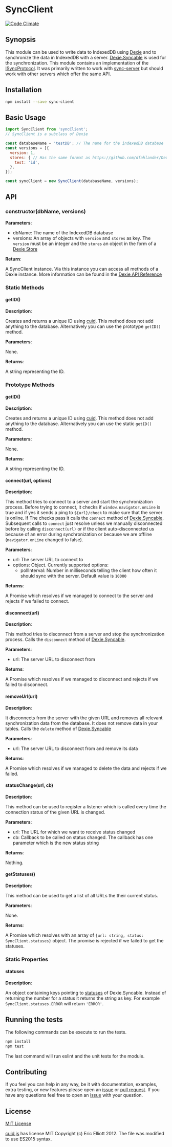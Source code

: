 # SyncClient

[![Code Climate](https://codeclimate.com/github/nponiros/sync_client/badges/gpa.svg)](https://codeclimate.com/github/nponiros/sync_client)

## Synopsis

This module can be used to write data to IndexedDB using [Dexie](http://dexie.org) and to synchronize the data in IndexedDB with a server. [Dexie.Syncable](https://www.npmjs.com/package/dexie-syncable) is used for the synchronization. This module contains an implementation of the [ISyncProtocol](https://github.com/dfahlander/Dexie.js/wiki/Dexie.Syncable.ISyncProtocol). It was primarily written to work with [sync-server](https://github.com/nponiros/sync_server) but should work with other servers which offer the same API.

## Installation

```bash
npm install --save sync-client
```

## Basic Usage

```js
import SyncClient from 'syncClient';
// SyncClient is a subclass of Dexie

const databaseName = 'testDB'; // The name for the indexedDB database
const versions = [{
  version: 1,
  stores: { // Has the same format as https://github.com/dfahlander/Dexie.js/wiki/Version.stores()
    test: 'id',
  },
}];

const syncClient = new SyncClient(databaseName, versions);
```

## API

### constructor(dbName, versions)

__Parameters__:

* dbName: The name of the IndexedDB database
* versions: An array of objects with `version` and `stores` as key. The `version` must be an integer and the `stores` an object in the form of a [Dexie Store](https://github.com/dfahlander/Dexie.js/wiki/Version.stores()) 

__Return__:

A SyncClient instance. Via this instance you can access all methods of a Dexie instance. More information can be found in the [Dexie API Reference](https://github.com/dfahlander/Dexie.js/wiki/API%20Reference)

### Static Methods

#### getID()

__Description__:

Creates and returns a unique ID using [cuid](https://github.com/ericelliott/cuid). This method does not add anything to the database. Alternatively you can use the prototype `getID()` method.

__Parameters__:

None.

__Returns__:

A string representing the ID.

### Prototype Methods

#### getID()

__Description__:

Creates and returns a unique ID using [cuid](https://github.com/ericelliott/cuid). This method does not add anything to the database. Alternatively you can use the static `getID()` method.

__Parameters__:

None.

__Returns__:

A string representing the ID.

#### connect(url, options)

__Description__:

This method tries to connect to a server and start the synchronization process. Before trying to connect, it checks if `window.navigator.onLine` is true and if yes it sends a ping to `${url}/check` to make sure that the server is online. If The checks pass it calls the `connect` method of [Dexie.Syncable](https://github.com/dfahlander/Dexie.js/wiki/db.syncable.connect()). Subsequent calls to `connect` just resolve unless we manually disconnected before by calling `disconnect(url)` or if the client auto-disconnected us because of an error during synchronization or because we are offline (`navigator.onLine` changed to false).

__Parameters__:

* url: The server URL to connect to
* options: Object. Currently supported options:
  * pollInterval: Number in milliseconds telling the client how often it should sync with the server. Default value is `10000`

__Returns__:

A Promise which resolves if we managed to connect to the server and rejects if we failed to connect.

#### disconnect(url)

__Description__:

This method tries to disconnect from a server and stop the synchronization process. Calls the `disconnect` method of [Dexie.Syncable](https://github.com/dfahlander/Dexie.js/wiki/db.syncable.disconnect()).

__Parameters__:

* url: The server URL to disconnect from

__Returns__:

A Promise which resolves if we managed to disconnect and rejects if we failed to disconnect.

#### removeUrl(url)

__Description__:

It disconnects from the server with the given URL and removes all relevant synchronization data from the database. It does not remove data in your tables. Calls the `delete` method of [Dexie.Syncable](https://github.com/dfahlander/Dexie.js/wiki/db.syncable.delete())

__Parameters__:

* url: The server URL to disconnect from and remove its data

__Returns__:

A Promise which resolves if we managed to delete the data and rejects if we failed.

#### statusChange(url, cb)

__Description__:

This method can be used to register a listener which is called every time the connection status of the given URL is changed.

__Parameters__:

* url: The URL for which we want to receive status changed
* cb: Callback to be called on status changed. The callback has one parameter which is the new status string

__Returns__:

Nothing.

#### getStatuses()

__Description__:

This method can be used to get a list of all URLs the their current status.

__Parameters__:

None.

__Returns__:

A Promise which resolves with an array of `{url: string, status: SyncClient.statuses}` object. The promise is rejected if we failed to get the statuses.

### Static Properties

#### statuses

__Description__:

An object containing keys pointing to [statuses](https://github.com/dfahlander/Dexie.js/wiki/Dexie.Syncable.Statuses) of Dexie.Syncable. Instead of returning the number for a status it returns the string as key. For example `SyncClient.statuses.ERROR` will return `'ERROR'`.

## Running the tests

The following commands can be execute to run the tests.

```bash
npm install
npm test
```

The last command will run eslint and the unit tests for the module.

## Contributing

If you feel you can help in any way, be it with documentation, examples, extra testing, or new features please open an [issue](https://github.com/nponiros/sync_client/issues) or [pull request](https://github.com/nponiros/sync_client/pulls).
If you have any questions feel free to open an [issue](https://github.com/nponiros/sync_client/issues) with your question.

## License
[MIT License](./LICENSE)

[cuid.js](./src/cuid.js) has license MIT Copyright (c) Eric Elliott 2012. The file was modified to use ES2015 syntax.
